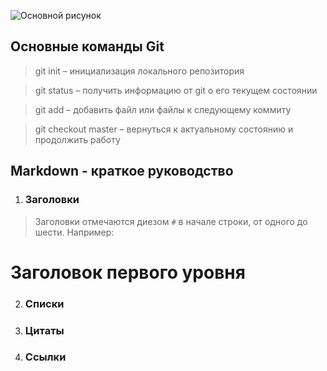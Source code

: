![Основной рисунок](https://toghr.com/wp-content/uploads/2021/11/1-november-2021.jpg)

## Основные команды Git

> git init – инициализация локального репозитория

> git status – получить информацию от git о его текущем состоянии

> git add – добавить файл или файлы к следующему коммиту

> git checkout master – вернуться к актуальному состоянию и продолжить работу


## Markdown - краткое руководство

1. ### Заголовки

> Заголовки отмечаются диезом `#` в начале строки, от одного до шести. Например:

# Заголовок первого уровня #

2. ### Списки

3. ### Цитаты

4. ### Ссылки

